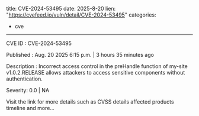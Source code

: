  
title: CVE-2024-53495
date: 2025-8-20
lien: "https://cvefeed.io/vuln/detail/CVE-2024-53495"
categories:
  - cve
---

CVE ID : CVE-2024-53495

Published :  Aug. 20
2025
6:15 p.m. | 3 hours
35 minutes ago

Description : Incorrect access control in the preHandle function of my-site v1.0.2.RELEASE allows attackers to access sensitive components without authentication.

Severity: 0.0 | NA

Visit the link for more details
such as CVSS details
affected products
timeline
and more...
